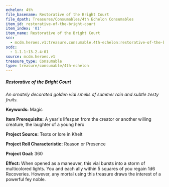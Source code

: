 ```yaml
---
echelon: 4th
file_basename: Restorative of the Bright Court
file_dpath: Treasures/Consumables/4th Echelon Consumables
item_id: restorative-of-the-bright-court
item_index: '01'
item_name: Restorative of the Bright Court
scc:
  - mcdm.heroes.v1:treasure.consumable.4th-echelon:restorative-of-the-bright-court
scdc:
  - 1.1.1:13.2.4:01
source: mcdm.heroes.v1
treasure_type: Consumable
type: treasure/consumable/4th-echelon
---
```


##### Restorative of the Bright Court

*An ornately decorated golden vial smells of summer rain and subtle zesty fruits.*

**Keywords:** Magic

**Item Prerequisite:** A year's lifespan from the creator or another willing creature, the laughter of a young hero

**Project Source:** Texts or lore in Khelt

**Project Roll Characteristic:** Reason or Presence

**Project Goal:** 360

**Effect:** When opened as a maneuver, this vial bursts into a storm of multicolored lights. You and each ally within 5 squares of you regain 1d6 Recoveries. However, any mortal using this treasure draws the interest of a powerful fey noble.
